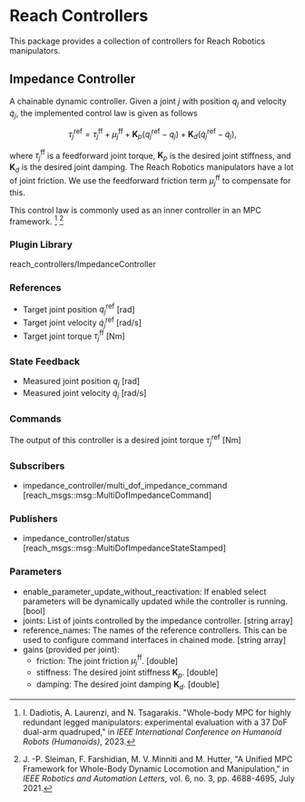 # Reach Controllers

This package provides a collection of controllers for Reach Robotics
manipulators.

## Impedance Controller

A chainable dynamic controller. Given a joint $j$ with position $q_j$ and
velocity $\dot{q}_j$, the implemented control law is given as follows

```math
\tau_j^{\text{ref}} = \tau_j^{\text{ff}} + \mu_j^{\text{ff}} + \textbf{K}_p(q_j^{\text{ref}} - q_j) + \textbf{K}_d(\dot{q}_j^{\text{ref}} - \dot{q}_j),
```

where $\tau_j^{\text{ff}}$ is a feedforward joint torque, $\textbf{K}_p$ is
the desired joint stiffness, and $\textbf{K}_d$ is the desired joint damping.
The Reach Robotics manipulators have a lot of joint friction. We use the
feedforward friction term $\mu_j^{\text{ff}}$ to compensate for this.

This control law is commonly used as an inner controller in an MPC framework. [^1] [^2]

[^1]: I. Dadiotis, A. Laurenzi, and N. Tsagarakis. "Whole-body MPC for highly redundant legged manipulators: experimental evaluation with a 37 DoF dual-arm quadruped," in *IEEE International Conference on Humanoid Robots (Humanoids)*, 2023.
[^2]: J. -P. Sleiman, F. Farshidian, M. V. Minniti and M. Hutter, "A Unified MPC Framework for Whole-Body Dynamic Locomotion and Manipulation," in *IEEE Robotics and Automation Letters*, vol. 6, no. 3, pp. 4688-4695, July 2021.

### Plugin Library

reach_controllers/ImpedanceController

### References

* Target joint position $q_j^\text{ref}$ [rad]
* Target joint velocity $\dot{q}_j^\text{ref}$ [rad/s]
* Target joint torque $\tau_j^{\text{ff}}$ [Nm]

### State Feedback

* Measured joint position $q_j$ [rad]
* Measured joint velocity $\dot{q}_j$ [rad/s]

### Commands

The output of this controller is a desired joint torque $\tau_j^{\text{ref}}$ [Nm]

### Subscribers

* impedance_controller/multi_dof_impedance_command [reach_msgs::msg::MultiDofImpedanceCommand]

### Publishers

* impedance_controller/status [reach_msgs::msg::MultiDofImpedanceStateStamped]

### Parameters

* enable_parameter_update_without_reactivation: If enabled select parameters will be dynamically updated while the controller is running. [bool]
* joints: List of joints controlled by the impedance controller. [string array]
* reference_names: The names of the reference controllers. This can be used to configure command interfaces in chained mode. [string array]
* gains (provided per joint):
  * friction: The joint friction $\mu_j^{\text{ff}}$. [double]
  * stiffness: The desired joint stiffness $\textbf{K}_p$. [double]
  * damping: The desired joint damping $\textbf{K}_d$. [double]
